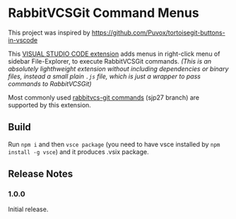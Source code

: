 # RabbitVCSGit Command Menus
This project was inspired by https://github.com/Puvox/tortoisegit-buttons-in-vscode

This [VISUAL STUDIO CODE extension](https://marketplace.visualstudio.com/items?itemName=sjp27.rabbitvcsegit-menus-vscode) adds menus in right-click menu of sidebar File-Explorer, to execute RabbitVCSGit commands. *(This is an absolutely lighthweight extension without including dependencies or binary files, instead a small plain `.js` file, which is just a wrapper to pass commands to RabbitVCSGit)*


Most commonly used [rabbitvcs-git commands](https://github.com/sjp27/rabbitvcs.git) (sjp27 branch) are supported by this extension.


## Build

Run `npm i` and then `vsce package` (you need to have vsce installed by `npm install -g vsce`) and it produces .vsix package.

## Release Notes

### 1.0.0

Initial release.
